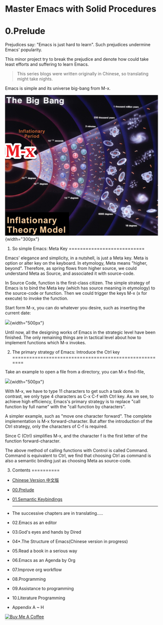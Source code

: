 Master Emacs with Solid Procedures
==================================

0.Prelude
=========

Prejudices say: \"Emacs is just hard to learn\". Such prejudices undermine Emacs\' popularity.

This minor project try to break the prejudice and denote how could take least efforts and suffering to learn Emacs.

> This series blogs were written originally in Chinese, so translating might take nights.

Emacs is simple and its universe big-bang from M-x.

![](images/big-bang02.png){width="300px"}

1. So simple Emacs: Meta Key
===========================

Emacs\' elegance and simplicity, in a nutshell, is just a Meta key. Meta is option or alter key on the keyboard. In etymology, Meta means "higher, beyond\". Therefore, as spring flows from higher source, we could understand Meta as Source, and associated it with source-code.

In Source Code, function is the first-class citizen. The simple strategy of Emacs is to bind the Meta key (which has source meaning in etymology) to the source-code or function. Then we could trigger the keys M-x (x for execute) to invoke the function.

Start form M-x, you can do whatever you desire, such as inserting the current date:

![](images/00.preface-current-date.png){width="500px"}

Until now, all the designing works of Emacs in the strategic level have been finished. The only remaining things are in tactical level about how to implement functions which M-x invokes.

2. The primary strategy of Emacs: Introduce the Ctrl key
=======================================================

Take an example to open a file from a directory, you can M-x find-file,

![](images/00.preface-find-file.png){width="500px"}

With M-x, we have to type 11 characters to get such a task done. In contrast, we only type 4 characters as C-x C-f with Ctrl key. As we see, to achieve high efficiency, Emacs\'s primary strategy is to replace "call function by full name\" with the \"call function by characters\".

A simpler example, such as \"move one character forward\". The complete implementation is M-x forward-character. But after the introduction of the Ctrl strategy, only the characters of C-f is required.

Since C (Ctrl) simplifies M-x, and the character f is the first letter of the function forward-character.

The above method of calling functions with Control is called Command. Command is equivalent to Ctrl, we find that choosing Ctrl as command is also a semantic binding just as choosing Meta as source-code.

3. Contents
==========

- [Chinese Version 中文版](readme-cn.org)

- [00.Prelude](00.prelude.org)

- [01.Semantic Keybindings](01.semantic-keybinding-en.org)

  ------------------------------------------------------------------------

- The successive chapters are in translating.....

- 02.Emacs as an editor

- 03.God\'s eyes and hands by Dired

- 04\*.The Structure of Emacs(Chinese version in progress)

- 05.Read a book in a serious way

- 06.Emacs as an Agenda by Org

- 07.Improve org workflow

- 08.Programming

- 09.Assistance to programming

- 10.Literature Programming

-   Appendix A \~ H



<a href="https://www.buymeacoffee.com/gaoweiwa" target="_blank"><img src="https://www.buymeacoffee.com/assets/img/custom_images/orange_img.png" alt="Buy Me A Coffee" style="height: 41px !important;width: 174px !important;box-shadow: 0px 3px 2px 0px rgba(190, 190, 190, 0.5) !important;-webkit-box-shadow: 0px 3px 2px 0px rgba(190, 190, 190, 0.5) !important;" ></a>


